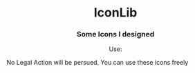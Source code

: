 <h1 align="center">IconLib</h1>
<h3 align="center">
Some Icons I designed
</h3>
<p align="center">
Use:

No Legal Action will be persued. You can use these icons freely

</p>
